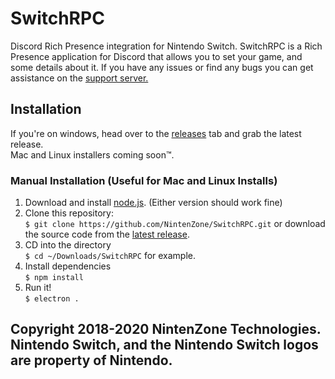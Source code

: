 # SwitchRPC
Discord Rich Presence integration for Nintendo Switch.
SwitchRPC is a Rich Presence application for Discord that allows you to set your game, and some details about it.
If you have any issues or find any bugs you can get assistance on the [support server.](https://discord.gg/NqG6pN9)

## Installation
If you're on windows, head over to the [releases](https://github.com/NintenZone/SwitchRPC.git) tab and grab the latest release.  
Mac and Linux installers coming soon™.

### Manual Installation (Useful for Mac and Linux Installs)
1. Download and install [node.js](https://nodejs.org/en/). (Either version should work fine)
2. Clone this repository:  
`$ git clone https://github.com/NintenZone/SwitchRPC.git` or download the source code from the [latest release](https://github.com/NintenZone/SwitchRPC.git).
6. CD into the directory  
`$ cd ~/Downloads/SwitchRPC` for example.
291029. Install dependencies  
`$ npm install`
69. Run it!  
`$ electron .`

## Copyright 2018-2020 NintenZone Technologies. Nintendo Switch, and the Nintendo Switch logos are property of Nintendo.
